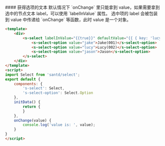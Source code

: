 <text lang="cn">
#### 获得选项的文本
默认情况下 `onChange` 里只能拿到 value，如果需要拿到选中的节点文本 label，可以使用 `labelInValue` 属性。
选中项的 label 会被包装到 value 中传递给 `onChange` 等函数，此时 value 是一个对象。
</text>

```html
<template>
    <div>
        <s-select labelInValue="{{true}}" defaultValue="{{ { key: 'lucy' } }}" style="width: 120px;" on-change="onChange">
            <s-select-option value="jake">Jake(001)</s-select-option>
            <s-select-option value="lucy">Lucy(002)</s-select-option>
            <s-select-option value="jason">Jason</s-select-option>
        </s-select>
    </div>
</template>
<script>
import Select from 'santd/select';
export default {
    components: {
        's-select': Select,
        's-select-option': Select.Option
    },
    initData() {
        return {
        }
    },
    onChange(value) {
        console.log('value is: ', value);
    }
}
</script>
```
